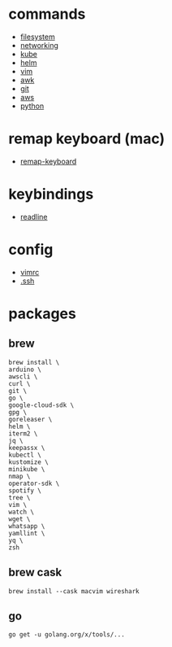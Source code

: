 # commands
 - [filesystem](filesystem/README.md)
 - [networking](networking/README.md)
 - [kube](kube/README.md)
 - [helm](helm/README.md)
 - [vim](vim/README.md)
 - [awk](awk/README.md)
 - [git](git/README.md)
 - [aws](aws/README.md)
 - [python](python/README.md)

# remap keyboard (mac)
 - [remap-keyboard](remap-keyboard/README.md)

# keybindings

 - [readline](readline/README.md)

# config

 - [vimrc](vim/.vimrc)
 - [.ssh](ssh/README.md)

# packages

## brew
```
brew install \
arduino \
awscli \
curl \
git \
go \
google-cloud-sdk \
gpg \
goreleaser \
helm \
iterm2 \
jq \
keepassx \
kubectl \
kustomize \
minikube \
nmap \
operator-sdk \
spotify \
tree \
vim \
watch \
wget \
whatsapp \
yamllint \
yq \
zsh
```

## brew cask
```
brew install --cask macvim wireshark
```

## go
```
go get -u golang.org/x/tools/...
```
